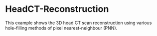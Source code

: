 # HeadCT-Reconstruction
This example shows the 3D head CT scan reconstruction using various hole-filling methods of pixel nearest-neighbour (PNN).

